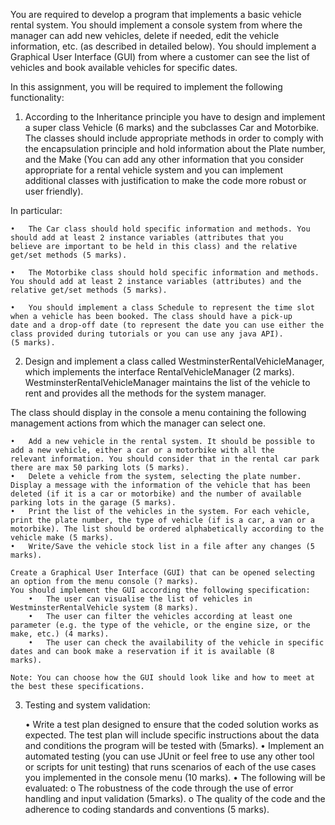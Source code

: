 You are required to develop a program that implements a basic vehicle rental system.
You should implement a console system from where the manager can add new vehicles, delete if needed, edit the vehicle information, etc. (as described in detailed below).
You should implement a Graphical User Interface (GUI) from where a customer can see the list of vehicles and book available vehicles for specific dates.

In this assignment, you will be required to implement the following functionality:

1.	According to the Inheritance principle you have to design and implement a super class Vehicle (6 marks) and the subclasses Car                               and Motorbike. The classes should include appropriate methods in order to comply with the encapsulation principle and hold information about the Plate number, and the Make (You can add any other information that you consider appropriate for a rental vehicle system and you can implement additional classes with justification to make the code more robust or user friendly).
        
In particular:

	•	The Car class should hold specific information and methods. You should add at least 2 instance variables (attributes that you 				believe are important to be held in this class) and the relative get/set methods (5 marks).
	
	•	The Motorbike class should hold specific information and methods. You should add at least 2 instance variables (attributes) and the 		relative get/set methods (5 marks).
	
	•	You should implement a class Schedule to represent the time slot when a vehicle has been booked. The class should have a pick-up 			date and a drop-off date (to represent the date you can use either the class provided during tutorials or you can use any java API). 		 (5 marks).

2.	Design and implement a class called WestminsterRentalVehicleManager, which implements the interface RentalVehicleManager (2 marks). WestminsterRentalVehicleManager maintains the list of the vehicle to rent and provides all the methods for the system manager.

The class should display in the console a menu containing the following management actions from which the manager can select one.

	•	Add a new vehicle in the rental system. It should be possible to add a new vehicle, either a car or a motorbike with all the 				relevant information. You should consider that in the rental car park there are max 50 parking lots (5 marks).
	•	Delete a vehicle from the system, selecting the plate number. Display a message with the information of the vehicle that has been 			deleted (if it is a car or motorbike) and the number of available parking lots in the garage (5 marks).
	•	Print the list of the vehicles in the system. For each vehicle, print the plate number, the type of vehicle (if is a car, a van or a 		 motorbike). The list should be ordered alphabetically according to the vehicle make (5 marks).
	•	Write/Save the vehicle stock list in a file after any changes (5 marks).
	
	Create a Graphical User Interface (GUI) that can be opened selecting an option from the menu console (? marks).
	You should implement the GUI according the following specification:
		•	The user can visualise the list of vehicles in WestminsterRentalVehicle system (8 marks).
		•	The user can filter the vehicles according at least one parameter (e.g. the type of the vehicle, or the engine size, or the 				make, etc.) (4 marks).
		•	The user can check the availability of the vehicle in specific dates and can book make a reservation if it is available (8 					marks).
		
	Note: You can choose how the GUI should look like and how to meet at the best these specifications.
	
3.	Testing and system validation:

	•	Write a test plan designed to ensure that the coded solution works as expected. The test plan will include specific instructions 			about the data and conditions the program will be tested with (5marks).
	•	Implement an automated testing (you can use JUnit or feel free to use any other tool or scripts for unit testing) that runs 				scenarios of each of the use cases you implemented in the console menu (10 marks).
	•	The following will be evaluated:
		o	The robustness of the code through the use of error handling and input validation (5marks).
		o	The quality of the code and the adherence to coding standards and conventions (5 marks).
